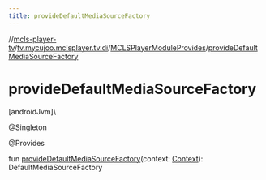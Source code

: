 ```yaml
---
title: provideDefaultMediaSourceFactory
---
```

//[mcls-player-tv](../../../index.html)/[tv.mycujoo.mclsplayer.tv.di](../index.html)/[MCLSPlayerModuleProvides](index.html)/[provideDefaultMediaSourceFactory](provide-default-media-source-factory.html)



# provideDefaultMediaSourceFactory



[androidJvm]\




@Singleton



@Provides



fun [provideDefaultMediaSourceFactory](provide-default-media-source-factory.html)(context: [Context](https://developer.android.com/reference/kotlin/android/content/Context.html)): DefaultMediaSourceFactory




